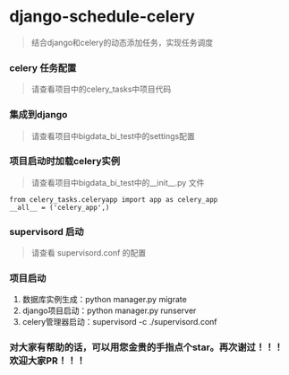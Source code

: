 # django-schedule-celery
> 结合django和celery的动态添加任务，实现任务调度


### celery 任务配置
> 请查看项目中的celery_tasks中项目代码

### 集成到django
> 请查看项目中bigdata_bi_test中的settings配置

### 项目启动时加载celery实例
> 请查看项目中bigdata_bi_test中的__init__.py 文件

```
from celery_tasks.celeryapp import app as celery_app
__all__ = ('celery_app',)
```

### supervisord 启动
> 请查看 supervisord.conf 的配置

### 项目启动
1. 数据库实例生成：python manager.py migrate
1. django项目启动：python manager.py runserver
2. celery管理器启动：supervisord -c ./supervisord.conf


### 对大家有帮助的话，可以用您金贵的手指点个star。再次谢过！！！欢迎大家PR！！！
